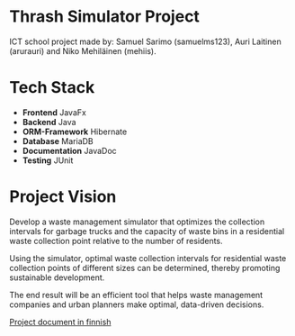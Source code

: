 # Thrash Simulator Project

ICT school project made by: Samuel Sarimo (samuelms123), Auri Laitinen (arurauri) and Niko Mehiläinen (mehiis).

# Tech Stack
* **Frontend** JavaFx
* **Backend** Java
* **ORM-Framework** Hibernate
* **Database** MariaDB
* **Documentation** JavaDoc
* **Testing** JUnit

# Project Vision
Develop a waste management simulator that optimizes the collection intervals for garbage trucks and the capacity of waste bins in a residential waste collection point relative to the number of residents.

Using the simulator, optimal waste collection intervals for residential waste collection points of different sizes can be determined, thereby promoting sustainable development.

The end result will be an efficient tool that helps waste management companies and urban planners make optimal, data-driven decisions.

[Project document in finnish](project_document_finnish.pdf)